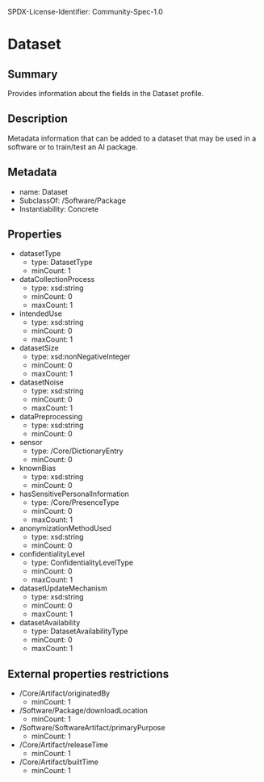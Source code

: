 SPDX-License-Identifier: Community-Spec-1.0

# Dataset

## Summary

Provides information about the fields in the Dataset profile.

## Description

Metadata information that can be added to a dataset that may be used in a software or to train/test an AI package.

## Metadata

- name: Dataset
- SubclassOf: /Software/Package
- Instantiability: Concrete

## Properties

- datasetType
  - type: DatasetType
  - minCount: 1
- dataCollectionProcess
  - type: xsd:string
  - minCount: 0
  - maxCount: 1
- intendedUse
  - type: xsd:string
  - minCount: 0
  - maxCount: 1
- datasetSize
  - type: xsd:nonNegativeInteger
  - minCount: 0
  - maxCount: 1
- datasetNoise
  - type: xsd:string
  - minCount: 0
  - maxCount: 1
- dataPreprocessing
  - type: xsd:string
  - minCount: 0
- sensor
  - type: /Core/DictionaryEntry
  - minCount: 0
- knownBias
  - type: xsd:string
  - minCount: 0
- hasSensitivePersonalInformation
  - type: /Core/PresenceType
  - minCount: 0
  - maxCount: 1
- anonymizationMethodUsed
  - type: xsd:string
  - minCount: 0
- confidentialityLevel
  - type: ConfidentialityLevelType
  - minCount: 0
  - maxCount: 1
- datasetUpdateMechanism
  - type: xsd:string
  - minCount: 0
  - maxCount: 1
- datasetAvailability
  - type: DatasetAvailabilityType
  - minCount: 0
  - maxCount: 1

## External properties restrictions

- /Core/Artifact/originatedBy
  - minCount: 1
- /Software/Package/downloadLocation
  - minCount: 1
- /Software/SoftwareArtifact/primaryPurpose
  - minCount: 1
- /Core/Artifact/releaseTime
  - minCount: 1
- /Core/Artifact/builtTime
  - minCount: 1

